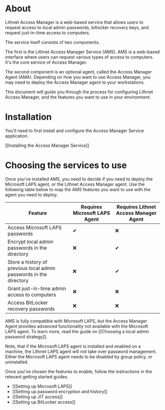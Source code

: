 # About
Lithnet Access Manager is a web-based service that allows users to request access to local admin passwords, bitlocker recovery keys, and request just-in-time access to computers. 

The service itself consists of two components.

The first is the Lithnet Access Manager Service (AMS). AMS is a web-based interface where users can request various types of access to computers. It's the core service of Access Manager.

The second component is an optional agent, called the Access Manager Agent (AMA). Depending on how you want to use Access Manager, you may need to deploy the Access Manager agent to your workstations. 

This document will guide you through the process for configuring Lithnet Access Manager, and the features you want to use in your environment.

# Installation
You'll need to first install and configure the Access Manager Service application. 

[[Installing the Access Manager Service]]

# Choosing the services to use
Once you've installed AMS, you need to decide if you need to deploy the Microsoft LAPS agent, or the Lithnet Access Manager agent. Use the following table below to map the AMS features you want to use with the agent you need to deploy.

| Feature | Requires Microsoft LAPS Agent | Requires Lithnet Access Manager Agent |
| --- | --- | --- |
| Access Microsoft LAPS passwords | ✔ | ❌ |
| Encrypt local admin passwords in the directory | ❌ | ✔ |
| Store a history of previous local admin passwords in the directory | ❌ | ✔ |
| Grant just-in-time admin access to computers | ❌ | ❌ |
| Access BitLocker recovery passwords | ❌ | ❌ |

AMS is fully compatible with Microsoft LAPS, but the Access Manager Agent provides advanced functionality not available with the Microsoft LAPS agent. To learn more, read the guide on [[Choosing a local admin password strategy]]. 

Note, that if the Microsoft LAPS agent is installed and enabled on a machine, the Lithnet LAPS agent will not take over password management. Either the Microsoft LAPS agent needs to be disabled by group policy, or uninstalled.

Once you've chosen the features to enable, follow the instructions in the relevant getting started guides.
- [[Setting up Microsoft LAPS]]
- [[Setting up password encryption and history]]
- [[Setting up JIT access]]
- [[Setting up BitLocker access]]
